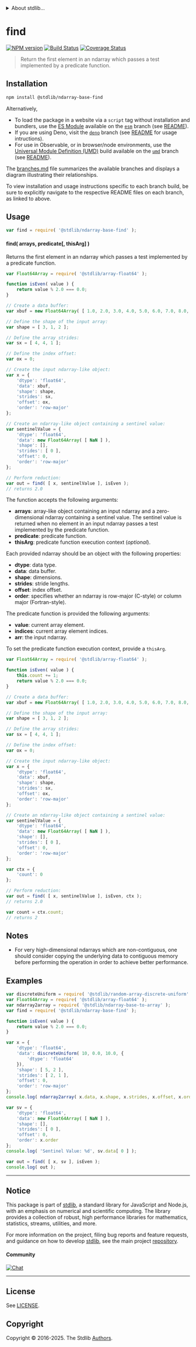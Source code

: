 <!--

@license Apache-2.0

Copyright (c) 2025 The Stdlib Authors.

Licensed under the Apache License, Version 2.0 (the "License");
you may not use this file except in compliance with the License.
You may obtain a copy of the License at

   http://www.apache.org/licenses/LICENSE-2.0

Unless required by applicable law or agreed to in writing, software
distributed under the License is distributed on an "AS IS" BASIS,
WITHOUT WARRANTIES OR CONDITIONS OF ANY KIND, either express or implied.
See the License for the specific language governing permissions and
limitations under the License.

-->


<details>
  <summary>
    About stdlib...
  </summary>
  <p>We believe in a future in which the web is a preferred environment for numerical computation. To help realize this future, we've built stdlib. stdlib is a standard library, with an emphasis on numerical and scientific computation, written in JavaScript (and C) for execution in browsers and in Node.js.</p>
  <p>The library is fully decomposable, being architected in such a way that you can swap out and mix and match APIs and functionality to cater to your exact preferences and use cases.</p>
  <p>When you use stdlib, you can be absolutely certain that you are using the most thorough, rigorous, well-written, studied, documented, tested, measured, and high-quality code out there.</p>
  <p>To join us in bringing numerical computing to the web, get started by checking us out on <a href="https://github.com/stdlib-js/stdlib">GitHub</a>, and please consider <a href="https://opencollective.com/stdlib">financially supporting stdlib</a>. We greatly appreciate your continued support!</p>
</details>

# find

[![NPM version][npm-image]][npm-url] [![Build Status][test-image]][test-url] [![Coverage Status][coverage-image]][coverage-url] <!-- [![dependencies][dependencies-image]][dependencies-url] -->

> Return the first element in an ndarray which passes a test implemented by a predicate function.

<section class="intro">

</section>

<!-- /.intro -->

<section class="installation">

## Installation

```bash
npm install @stdlib/ndarray-base-find
```

Alternatively,

-   To load the package in a website via a `script` tag without installation and bundlers, use the [ES Module][es-module] available on the [`esm`][esm-url] branch (see [README][esm-readme]).
-   If you are using Deno, visit the [`deno`][deno-url] branch (see [README][deno-readme] for usage intructions).
-   For use in Observable, or in browser/node environments, use the [Universal Module Definition (UMD)][umd] build available on the [`umd`][umd-url] branch (see [README][umd-readme]).

The [branches.md][branches-url] file summarizes the available branches and displays a diagram illustrating their relationships.

To view installation and usage instructions specific to each branch build, be sure to explicitly navigate to the respective README files on each branch, as linked to above.

</section>

<section class="usage">

## Usage

<!-- eslint-disable no-redeclare -->

```javascript
var find = require( '@stdlib/ndarray-base-find' );
```

<!-- eslint-enable no-redeclare -->

#### find( arrays, predicate\[, thisArg] )

Returns the first element in an ndarray which passes a test implemented by a predicate function.

<!-- eslint-disable max-len -->

```javascript
var Float64Array = require( '@stdlib/array-float64' );

function isEven( value ) {
    return value % 2.0 === 0.0;
}

// Create a data buffer:
var xbuf = new Float64Array( [ 1.0, 2.0, 3.0, 4.0, 5.0, 6.0, 7.0, 8.0, 9.0, 10.0, 11.0, 12.0 ] );

// Define the shape of the input array:
var shape = [ 3, 1, 2 ];

// Define the array strides:
var sx = [ 4, 4, 1 ];

// Define the index offset:
var ox = 0;

// Create the input ndarray-like object:
var x = {
    'dtype': 'float64',
    'data': xbuf,
    'shape': shape,
    'strides': sx,
    'offset': ox,
    'order': 'row-major'
};

// Create an ndarray-like object containing a sentinel value:
var sentinelValue = {
    'dtype': 'float64',
    'data': new Float64Array( [ NaN ] ),
    'shape': [],
    'strides': [ 0 ],
    'offset': 0,
    'order': 'row-major'
};

// Perform reduction:
var out = find( [ x, sentinelValue ], isEven );
// returns 2.0
```

The function accepts the following arguments:

-   **arrays**: array-like object containing an input ndarray and a zero-dimensional ndarray containing a sentinel value. The sentinel value is returned when no element in an input ndarray passes a test implemented by the predicate function.
-   **predicate**: predicate function.
-   **thisArg**: predicate function execution context (_optional_).

Each provided ndarray should be an object with the following properties:

-   **dtype**: data type.
-   **data**: data buffer.
-   **shape**: dimensions.
-   **strides**: stride lengths.
-   **offset**: index offset.
-   **order**: specifies whether an ndarray is row-major (C-style) or column major (Fortran-style).

The predicate function is provided the following arguments:

-   **value**: current array element.
-   **indices**: current array element indices.
-   **arr**: the input ndarray.

To set the predicate function execution context, provide a `thisArg`.

<!-- eslint-disable no-invalid-this, max-len -->

```javascript
var Float64Array = require( '@stdlib/array-float64' );

function isEven( value ) {
    this.count += 1;
    return value % 2.0 === 0.0;
}

// Create a data buffer:
var xbuf = new Float64Array( [ 1.0, 2.0, 3.0, 4.0, 5.0, 6.0, 7.0, 8.0, 9.0, 10.0, 11.0, 12.0 ] );

// Define the shape of the input array:
var shape = [ 3, 1, 2 ];

// Define the array strides:
var sx = [ 4, 4, 1 ];

// Define the index offset:
var ox = 0;

// Create the input ndarray-like object:
var x = {
    'dtype': 'float64',
    'data': xbuf,
    'shape': shape,
    'strides': sx,
    'offset': ox,
    'order': 'row-major'
};

// Create an ndarray-like object containing a sentinel value:
var sentinelValue = {
    'dtype': 'float64',
    'data': new Float64Array( [ NaN ] ),
    'shape': [],
    'strides': [ 0 ],
    'offset': 0,
    'order': 'row-major'
};

var ctx = {
    'count': 0
};

// Perform reduction:
var out = find( [ x, sentinelValue ], isEven, ctx );
// returns 2.0

var count = ctx.count;
// returns 2
```

</section>

<!-- /.usage -->

<section class="notes">

## Notes

-   For very high-dimensional ndarrays which are non-contiguous, one should consider copying the underlying data to contiguous memory before performing the operation in order to achieve better performance.

</section>

<!-- /.notes -->

<section class="examples">

## Examples

<!-- eslint no-undef: "error" -->

```javascript
var discreteUniform = require( '@stdlib/random-array-discrete-uniform' );
var Float64Array = require( '@stdlib/array-float64' );
var ndarray2array = require( '@stdlib/ndarray-base-to-array' );
var find = require( '@stdlib/ndarray-base-find' );

function isEven( value ) {
    return value % 2.0 === 0.0;
}

var x = {
    'dtype': 'float64',
    'data': discreteUniform( 10, 0.0, 10.0, {
        'dtype': 'float64'
    }),
    'shape': [ 5, 2 ],
    'strides': [ 2, 1 ],
    'offset': 0,
    'order': 'row-major'
};
console.log( ndarray2array( x.data, x.shape, x.strides, x.offset, x.order ) );

var sv = {
    'dtype': 'float64',
    'data': new Float64Array( [ NaN ] ),
    'shape': [],
    'strides': [ 0 ],
    'offset': 0,
    'order': x.order
};
console.log( 'Sentinel Value: %d', sv.data[ 0 ] );

var out = find( [ x, sv ], isEven );
console.log( out );
```

</section>

<!-- /.examples -->

<!-- Section for related `stdlib` packages. Do not manually edit this section, as it is automatically populated. -->

<section class="related">

</section>

<!-- /.related -->


<section class="main-repo" >

* * *

## Notice

This package is part of [stdlib][stdlib], a standard library for JavaScript and Node.js, with an emphasis on numerical and scientific computing. The library provides a collection of robust, high performance libraries for mathematics, statistics, streams, utilities, and more.

For more information on the project, filing bug reports and feature requests, and guidance on how to develop [stdlib][stdlib], see the main project [repository][stdlib].

#### Community

[![Chat][chat-image]][chat-url]

---

## License

See [LICENSE][stdlib-license].


## Copyright

Copyright &copy; 2016-2025. The Stdlib [Authors][stdlib-authors].

</section>

<!-- /.stdlib -->

<!-- Section for all links. Make sure to keep an empty line after the `section` element and another before the `/section` close. -->

<section class="links">

[npm-image]: http://img.shields.io/npm/v/@stdlib/ndarray-base-find.svg
[npm-url]: https://npmjs.org/package/@stdlib/ndarray-base-find

[test-image]: https://github.com/stdlib-js/ndarray-base-find/actions/workflows/test.yml/badge.svg?branch=main
[test-url]: https://github.com/stdlib-js/ndarray-base-find/actions/workflows/test.yml?query=branch:main

[coverage-image]: https://img.shields.io/codecov/c/github/stdlib-js/ndarray-base-find/main.svg
[coverage-url]: https://codecov.io/github/stdlib-js/ndarray-base-find?branch=main

<!--

[dependencies-image]: https://img.shields.io/david/stdlib-js/ndarray-base-find.svg
[dependencies-url]: https://david-dm.org/stdlib-js/ndarray-base-find/main

-->

[chat-image]: https://img.shields.io/gitter/room/stdlib-js/stdlib.svg
[chat-url]: https://app.gitter.im/#/room/#stdlib-js_stdlib:gitter.im

[stdlib]: https://github.com/stdlib-js/stdlib

[stdlib-authors]: https://github.com/stdlib-js/stdlib/graphs/contributors

[umd]: https://github.com/umdjs/umd
[es-module]: https://developer.mozilla.org/en-US/docs/Web/JavaScript/Guide/Modules

[deno-url]: https://github.com/stdlib-js/ndarray-base-find/tree/deno
[deno-readme]: https://github.com/stdlib-js/ndarray-base-find/blob/deno/README.md
[umd-url]: https://github.com/stdlib-js/ndarray-base-find/tree/umd
[umd-readme]: https://github.com/stdlib-js/ndarray-base-find/blob/umd/README.md
[esm-url]: https://github.com/stdlib-js/ndarray-base-find/tree/esm
[esm-readme]: https://github.com/stdlib-js/ndarray-base-find/blob/esm/README.md
[branches-url]: https://github.com/stdlib-js/ndarray-base-find/blob/main/branches.md

[stdlib-license]: https://raw.githubusercontent.com/stdlib-js/ndarray-base-find/main/LICENSE

<!-- <related-links> -->

<!-- </related-links> -->

</section>

<!-- /.links -->
